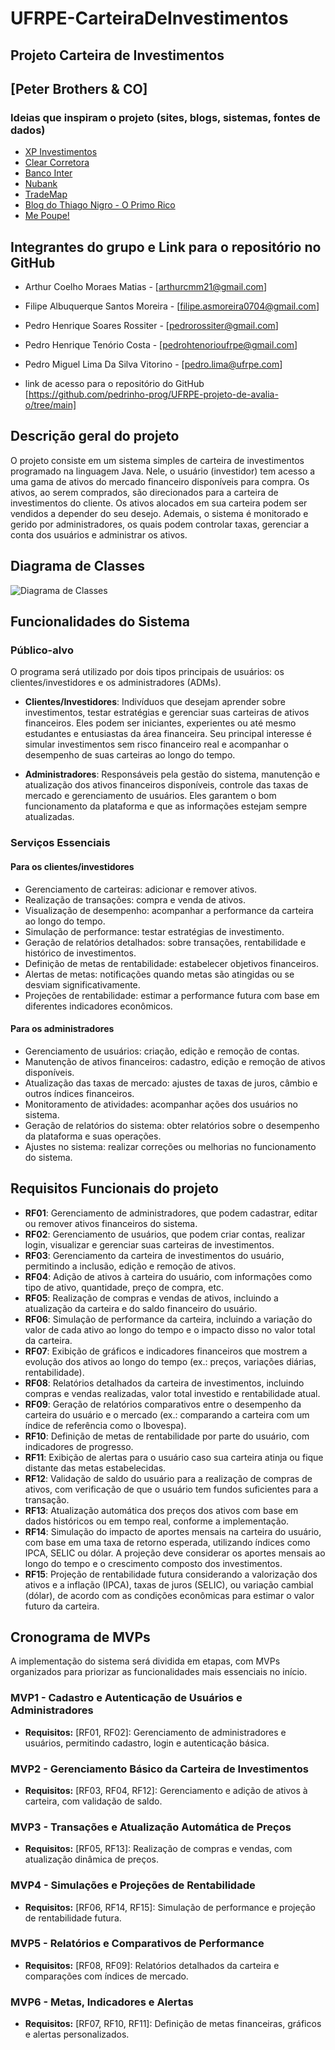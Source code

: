 # UFRPE-CarteiraDeInvestimentos

## Projeto Carteira de Investimentos

## [Peter Brothers & CO]

### Ideias que inspiram o projeto (sites, blogs, sistemas, fontes de dados)

* [XP Investimentos](https://www.xpi.com.br)
* [Clear Corretora](https://corretora.clear.com.br)
* [Banco Inter](https://inter.co)
* [Nubank](https://nubank.com.br)
* [TradeMap](https://trademap.com.br)
* [Blog do Thiago Nigro - O Primo Rico](https://www.oprimorico.com.br/thiago.nigro/blog/)
* [Me Poupe!](https://mepoupe.com/)

## Integrantes do grupo e Link para o repositório no GitHub

* Arthur Coelho Moraes Matias - [arthurcmm21@gmail.com]
* Filipe Albuquerque Santos Moreira - [filipe.asmoreira0704@gmail.com]
* Pedro Henrique Soares Rossiter - [pedrorossiter@gmail.com]
* Pedro Henrique Tenório Costa - [pedrohtenorioufrpe@gmail.com]
* Pedro Miguel Lima Da Silva Vitorino - [pedro.lima@ufrpe.com]

* link de acesso para o repositório do GitHub [https://github.com/pedrinho-prog/UFRPE-projeto-de-avalia-o/tree/main]

## Descrição geral do projeto

O projeto consiste em um sistema simples de carteira de investimentos programado na linguagem Java. Nele, o usuário (investidor) tem acesso a uma gama de ativos do mercado financeiro disponíveis para compra. Os ativos, ao serem comprados, são direcionados para a carteira de investimentos do cliente. Os ativos alocados em sua carteira podem ser vendidos a depender do seu desejo. Ademais, o sistema é monitorado e gerido por administradores, os quais podem controlar taxas, gerenciar a conta dos usuários e administrar os ativos.

## Diagrama de Classes

![Diagrama de Classes](![Image](https://github.com/user-attachments/assets/1c7e439e-809c-4841-8b00-b17060c54624))

## Funcionalidades do Sistema

### Público-alvo

O programa será utilizado por dois tipos principais de usuários: os clientes/investidores e os administradores (ADMs).

* **Clientes/Investidores**: Indivíduos que desejam aprender sobre investimentos, testar estratégias e gerenciar suas carteiras de ativos financeiros. Eles podem ser iniciantes, experientes ou até mesmo estudantes e entusiastas da área financeira. Seu principal interesse é simular investimentos sem risco financeiro real e acompanhar o desempenho de suas carteiras ao longo do tempo.

* **Administradores**: Responsáveis pela gestão do sistema, manutenção e atualização dos ativos financeiros disponíveis, controle das taxas de mercado e gerenciamento de usuários. Eles garantem o bom funcionamento da plataforma e que as informações estejam sempre atualizadas.

### Serviços Essenciais

#### Para os clientes/investidores

* Gerenciamento de carteiras: adicionar e remover ativos.
* Realização de transações: compra e venda de ativos.
* Visualização de desempenho: acompanhar a performance da carteira ao longo do tempo.
* Simulação de performance: testar estratégias de investimento.
* Geração de relatórios detalhados: sobre transações, rentabilidade e histórico de investimentos.
* Definição de metas de rentabilidade: estabelecer objetivos financeiros.
* Alertas de metas: notificações quando metas são atingidas ou se desviam significativamente.
* Projeções de rentabilidade: estimar a performance futura com base em diferentes indicadores econômicos.

#### Para os administradores

* Gerenciamento de usuários: criação, edição e remoção de contas.
* Manutenção de ativos financeiros: cadastro, edição e remoção de ativos disponíveis.
* Atualização das taxas de mercado: ajustes de taxas de juros, câmbio e outros índices financeiros.
* Monitoramento de atividades: acompanhar ações dos usuários no sistema.
* Geração de relatórios do sistema: obter relatórios sobre o desempenho da plataforma e suas operações.
* Ajustes no sistema: realizar correções ou melhorias no funcionamento do sistema.

## Requisitos Funcionais do projeto

* **RF01**: Gerenciamento de administradores, que podem cadastrar, editar ou remover ativos financeiros do sistema.
* **RF02**: Gerenciamento de usuários, que podem criar contas, realizar login, visualizar e gerenciar suas carteiras de investimentos.
* **RF03**: Gerenciamento da carteira de investimentos do usuário, permitindo a inclusão, edição e remoção de ativos.
* **RF04**: Adição de ativos à carteira do usuário, com informações como tipo de ativo, quantidade, preço de compra, etc.
* **RF05**: Realização de compras e vendas de ativos, incluindo a atualização da carteira e do saldo financeiro do usuário.
* **RF06**: Simulação de performance da carteira, incluindo a variação do valor de cada ativo ao longo do tempo e o impacto disso no valor total da carteira.
* **RF07**: Exibição de gráficos e indicadores financeiros que mostrem a evolução dos ativos ao longo do tempo (ex.: preços, variações diárias, rentabilidade).
* **RF08**: Relatórios detalhados da carteira de investimentos, incluindo compras e vendas realizadas, valor total investido e rentabilidade atual.
* **RF09**: Geração de relatórios comparativos entre o desempenho da carteira do usuário e o mercado (ex.: comparando a carteira com um índice de referência como o Ibovespa).
* **RF10**: Definição de metas de rentabilidade por parte do usuário, com indicadores de progresso.
* **RF11**: Exibição de alertas para o usuário caso sua carteira atinja ou fique distante das metas estabelecidas.
* **RF12**: Validação de saldo do usuário para a realização de compras de ativos, com verificação de que o usuário tem fundos suficientes para a transação.
* **RF13**: Atualização automática dos preços dos ativos com base em dados históricos ou em tempo real, conforme a implementação.
* **RF14**: Simulação do impacto de aportes mensais na carteira do usuário, com base em uma taxa de retorno esperada, utilizando índices como IPCA, SELIC ou dólar. A projeção deve considerar os aportes mensais ao longo do tempo e o crescimento composto dos investimentos.
* **RF15**: Projeção de rentabilidade futura considerando a valorização dos ativos e a inflação (IPCA), taxas de juros (SELIC), ou variação cambial (dólar), de acordo com as condições econômicas para estimar o valor futuro da carteira.

## Cronograma de MVPs

A implementação do sistema será dividida em etapas, com MVPs organizados para priorizar as funcionalidades mais essenciais no início.

### MVP1 - Cadastro e Autenticação de Usuários e Administradores

* **Requisitos:** [RF01, RF02]: Gerenciamento de administradores e usuários, permitindo cadastro, login e autenticação básica.

### **MVP2 - Gerenciamento Básico da Carteira de Investimentos**

* **Requisitos:** [RF03, RF04, RF12]: Gerenciamento e adição de ativos à carteira, com validação de saldo.

### **MVP3 - Transações e Atualização Automática de Preços**

* **Requisitos:** [RF05, RF13]: Realização de compras e vendas, com atualização dinâmica de preços.

### **MVP4 - Simulações e Projeções de Rentabilidade**

* **Requisitos:** [RF06, RF14, RF15]: Simulação de performance e projeção de rentabilidade futura.

### **MVP5 - Relatórios e Comparativos de Performance**

* **Requisitos:** [RF08, RF09]: Relatórios detalhados da carteira e comparações com índices de mercado.

### **MVP6 - Metas, Indicadores e Alertas**

* **Requisitos:** [RF07, RF10, RF11]: Definição de metas financeiras, gráficos e alertas personalizados.
